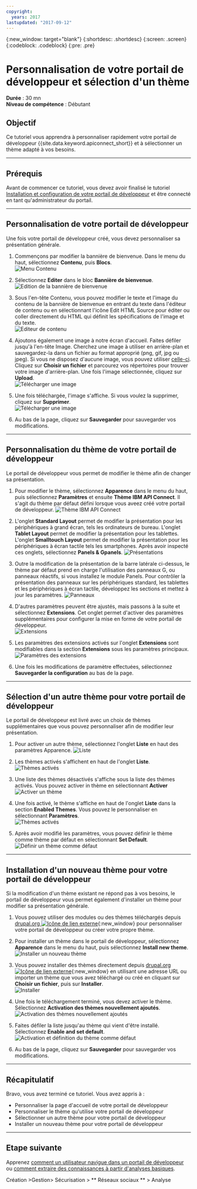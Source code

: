 ```yaml
---
copyright:
  years: 2017
lastupdated: "2017-09-12"
---
```


{:new_window: target="blank"}
{:shortdesc: .shortdesc}
{:screen: .screen}
{:codeblock: .codeblock}
{:pre: .pre}

# Personnalisation de votre portail de développeur et sélection d'un thème
**Durée** : 30 mn  
**Niveau de compétence** : Débutant  


## Objectif
Ce tutoriel vous apprendra à personnaliser rapidement votre portail de développeur {{site.data.keyword.apiconnect_short}} et à sélectionner un thème adapté à vos besoins.

---

## Prérequis

Avant de commencer ce tutoriel, vous devez avoir finalisé le tutoriel [Installation et configuration de votre portail de développeur](tut_config_dev_portal.html) et être connecté en tant qu'administrateur du portail.

---

## Personnalisation de votre portail de développeur
Une fois votre portail de développeur créé, vous devez personnaliser sa présentation générale.

1. Commençons par modifier la bannière de bienvenue. Dans le menu du haut, sélectionnez **Contenu**, puis **Blocs**.  
  ![Menu Contenu](images/31-content.png)

2. Sélectionnez **Editer** dans le bloc **Bannière de bienvenue**.  
  ![Edition de la bannière de bienvenue](images/32-edit.png)

3. Sous l'en-tête Contenu, vous pouvez modifier le texte et l'image du contenu de la bannière de bienvenue en entrant du texte dans l'éditeur de contenu ou en sélectionnant l'icône Edit HTML Source pour éditer ou coller directement du HTML qui définit les spécifications de l'image et du texte.  
  ![Editeur de contenu](images/33-content.png) 

4. Ajoutons également une image à notre écran d'accueil. Faites défiler jusqu'à l'en-tête Image. Cherchez une image à utiliser en arrière-plan et sauvegardez-la dans un fichier au format approprié (png, gif, jpg ou jpeg). Si vous ne disposez d'aucune image, vous pouvez utiliser [celle-ci](images/Cloudy_Day.png). Cliquez sur **Choisir un fichier** et parcourez vos répertoires pour trouver votre image d'arrière-plan. Une fois l'image sélectionnée, cliquez sur **Upload**.  
  ![Télécharger une image](images/34-image.png)

5. Une fois téléchargée, l'image s'affiche. Si vous voulez la supprimer, cliquez sur **Supprimer**.  
  ![Télécharger une image](images/35-uploaded-image.png)
 
6. Au bas de la page, cliquez sur **Sauvegarder** pour sauvegarder vos modifications.  
  
---

## Personnalisation du thème de votre portail de développeur
Le portail de développeur vous permet de modifier le thème afin de changer sa présentation.

1. Pour modifier le thème, sélectionnez **Apparence** dans le menu du haut, puis sélectionnez **Paramètres** et ensuite **Thème IBM API Connect**. Il s'agit du thème par défaut défini lorsque vous aveez créé votre portail de développeur.
  ![Thème IBM API Connect](images/41-APIC-theme.png) 


2. L'onglet **Standard Layout** permet de modifier la présentation pour les périphériques à grand écran, tels les ordinateurs de bureau. L'onglet **Tablet Layout** permet de modifier la présentation pour les tablettes. L'onglet **Smalltouch Layout** permet de modifier la présentation pour les périphériques à écran tactile tels les smartphones. Après avoir inspecté ces onglets, sélectionnez **Panels & Gpanels**.
  ![Présentations](images/42-layout.png)

3. Outre la modification de la présentation de la barre latérale ci-dessus, le thème par défaut prend en charge l'utilisation des panneaux G, ou panneaux réactifs, si vous installez le module Panels. Pour contrôler la présentation des panneaux sur les périphériques standard, les tablettes et les périphériques à écran tactile, développez les sections et mettez à jour les paramètres.
  ![Panneaux](images/43-panels.png) 

4. D'autres paramètres peuvent être ajustés, mais passons à la suite et sélectionnez **Extensions**. Cet onglet permet d'activer des paramètres supplémentaires pour configurer la mise en forme de votre portail de développeur.  
  ![Extensions](images/44-extensions.png)

5. Les paramètres des extensions activés sur l'onglet **Extensions** sont modifiables dans la section **Extensions** sous les paramètres principaux.     
  ![Paramètres des extensions](images/45-extension-settings.png)

6. Une fois les modifications de paramètre effectuées, sélectionnez **Sauvegarder la configuration** au bas de la page.

---

## Sélection d'un autre thème pour votre portail de développeur
Le portail de développeur est livré avec un choix de thèmes supplémentaires que vous pouvez personnaliser afin de modifier leur présentation.

1. Pour activer un autre thème, sélectionnez l'onglet **Liste** en haut des paramètres Apparence.
  ![Liste](images/51-list.png) 

2. Les thèmes activés s'affichent en haut de l'onglet **Liste**.
  ![Thèmes activés](images/52-enabled-themes.png)

3. Une liste des thèmes désactivés s'affiche sous la liste des thèmes activés. Vous pouvez activer in thème en sélectionnant **Activer**   
  ![Activer un thème](images/53-enable-theme.png) 

4. Une fois activé, le thème s'affiche en haut de l'onglet **Liste** dans la section **Enabled Themes**. Vous pouvez le personnaliser en sélectionnant **Paramètres**.  
  ![Thèmes activés](images/54-theme-settings.png)

5. Après avoir modifié les paramètres, vous pouvez définir le thème comme thème par défaut en sélectionnant **Set Default**.     
  ![Définir un thème comme défaut](images/55-set-default.png)

---

## Installation d'un nouveau thème pour votre portail de développeur
Si la modification d'un thème existant ne répond pas à vos besoins, le portail de développeur vous permet également d'installer un thème pour modifier sa présentation générale.

1. Vous pouvez utiliser des modules ou des thèmes téléchargés depuis [drupal.org ![Icône de lien externe](../../../icons/launch-glyph.svg "Icône de lien externe")](http://drupal.org){:new_window} pour personnaliser votre portail de développeur ou créer votre propre thème.

2. Pour installer un thème dans le portail de développeur, sélectionnez **Apparence** dans le menu du haut, puis sélectionnez **Install new theme**.  
  ![Installer un nouveau thème](images/62-install-new.png)

3. Vous pouvez installer des thèmes directement depuis [drupal.org ![Icône de lien externe](../../../icons/launch-glyph.svg "Icône de lien externe")](http://drupal.org){:new_window} en utilisant une adresse URL ou importer un thème que vous avez téléchargé ou créé en cliquant sur **Choisir un fichier**, puis sur **Installer**.  
  ![Installer](images/63-install.png) 

4. Une fois le téléchargement terminé, vous devez activer le thème. Sélectionnez **Activation des thèmes nouvellement ajoutés**.  
  ![Activation des thèmes nouvellement ajoutés](images/64-upload.png)

5. Faites défiler la liste jusqu'au thème qui vient d'être installé. Sélectionnez **Enable and set default**.  
  ![Activation et définition du thème comme défaut](images/65-enable.png)

6. Au bas de la page, cliquez sur **Sauvegarder** pour sauvegarder vos modifications.  

---

## Récapitulatif
Bravo, vous avez terminé ce tutoriel. Vous avez appris à :

* Personnaliser la page d'accueil de votre portail de développeur
* Personnaliser le thème qu'utilise votre portail de développeur 
* Sélectionner un autre thème pour votre portail de développeur
* Installer un nouveau thème pour votre portail de développeur

---

## Etape suivante 

Apprenez [comment un utilisateur navigue dans un portail de développeur](tut_discover_apis.html) ou [comment extraire des connaissances à partir d'analyses basiques](tut_insights_analytics.html).

Création >Gestion> Sécurisation > ** Réseaux sociaux ** > Analyse  

